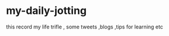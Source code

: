 my-daily-jotting
================

this record my life trifle  , some tweets ,blogs  ,tips for learning etc
